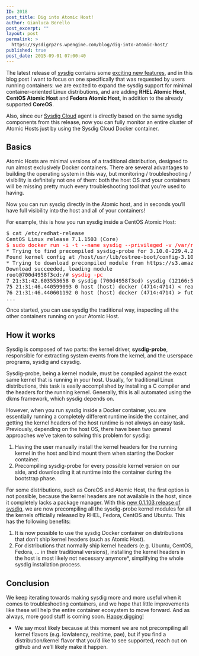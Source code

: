 ```yaml
---
ID: 2018
post_title: Dig into Atomic Host!
author: Gianluca Borello
post_excerpt: ""
layout: post
permalink: >
  https://sysdigrp2rs.wpengine.com/blog/dig-into-atomic-host/
published: true
post_date: 2015-09-01 07:00:40
---
```

The latest release of <a href="http://www.sysdig.org/" target="_blank">sysdig</a> contains some <a href="https://sysdigrp2rs.wpengine.com/announcing-sysdig-0-1-103/" target="_blank">exciting new features</a>, and in this blog post I want to focus on one specifically that was requested by users running containers: we are excited to expand the sysdig support for minimal container-oriented Linux distributions, and are adding **RHEL Atomic Host**, **CentOS Atomic Host** and **Fedora Atomic Host**, in addition to the already supported **CoreOS**. 

Also, since our <a href="https://sysdigrp2rs.wpengine.com/" target="_blank">Sysdig Cloud</a> agent is directly based on the same sysdig components from this release, now you can fully monitor an entire cluster of Atomic Hosts just by using the Sysdig Cloud Docker container. 

## Basics 

Atomic Hosts are minimal versions of a traditional distribution, designed to run almost exclusively Docker containers. There are several advantages to building the operating system in this way, but monitoring / troubleshooting / visibility is definitely not one of them: both the host OS and your containers will be missing pretty much every troubleshooting tool that you’re used to having. 

Now you can run sysdig directly in the Atomic host, and in seconds you’ll have full visibility into the host and all of your containers! 

For example, this is how you run sysdig inside a CentOS Atomic Host: 

<pre>$ cat /etc/redhat-release
CentOS Linux release 7.1.1503 (Core)
<span style="color: red;">$ sudo docker run -i -t --name sysdig --privileged -v /var/run/docker.sock:/host/var/run/docker.sock -v /dev:/host/dev -v /proc:/host/proc:ro -v /boot:/host/boot:ro -v /lib/modules:/host/lib/modules:ro -v /usr:/host/usr:ro sysdig/sysdig</span>
* Trying to find precompiled sysdig-probe for 3.10.0-229.4.2.el7.x86_64
Found kernel config at /host/usr/lib/ostree-boot/config-3.10.0-229.4.2.el7.x86_64
* Trying to download precompiled module from https://s3.amazonaws.com/download.draios.com/stable/sysdig-probe-binaries/sysdig-probe-0.1.103-x86_64-3.10.0-229.4.2.el7.x86_64-efcc01a8f6f24861684bd7af149e5523.ko
Download succeeded, loading module
root@700d4958f3cd:/# <span style="color: red;">sysdig -pc</span>
7 21:31:42.603553658 0 sysdig (700d4958f3cd) sysdig (12166:529) > switch next=24 pgft_maj=2 pgft_min=1101 vm_size=44064 vm_rss=3128 vm_swap=0
75 21:31:46.440599093 0 host (host) docker (4714:4714) &lt; read res=1484 data=7 21:31:46.410324248 0 sysdig (700d4958f3cd) sysdig (12167:530) > switch next=24
76 21:31:46.440601192 0 host (host) docker (4714:4714) > futex addr=11D2AC0 op=1(FUTEX_WAKE) val=1
...
</pre>

Once started, you can use sysdig the traditional way, inspecting all the other containers running on your Atomic Host. 

## How it works 

Sysdig is composed of two parts: the kernel driver, **sysdig-probe**, responsible for extracting system events from the kernel, and the userspace programs, sysdig and csysdig. 

Sysdig-probe, being a kernel module, must be compiled against the exact same kernel that is running in your host. Usually, for traditional Linux distributions, this task is easily accomplished by installing a C compiler and the headers for the running kernel. Generally, this is all automated using the dkms framework, which sysdig depends on. 

However, when you run sysdig inside a Docker container, you are essentially running a completely different runtime inside the container, and getting the kernel headers of the host runtime is not always an easy task. Previously, depending on the host OS, there have been two general approaches we’ve taken to solving this problem for sysdig: 
1.  Having the user manually install the kernel headers for the running kernel in the host and bind mount them when starting the Docker container. 
2.  Precompiling sysdig-probe for every possible kernel version on our side, and downloading it at runtime into the container during the bootstrap phase. 

For some distributions, such as CoreOS and Atomic Host, the first option is not possible, because the kernel headers are not available in the host, since it completely lacks a package manager. With this <a href="https://sysdigrp2rs.wpengine.com/announcing-sysdig-0-1-103/" target="_blank">new 0.1.103 release of sysdig</a>, we are now precompiling all the sysdig-probe kernel modules for all the kernels officially released by RHEL, Fedora, CentOS and Ubuntu. This has the following benefits: 
1.  It is now possible to use the sysdig Docker container on distributions that don’t ship kernel headers (such as Atomic Host). 
2.  For distributions that normally ship kernel headers (e.g. Ubuntu, CentOS, Fedora, ... in their traditional versions), installing the kernel headers in the host is most likely not necessary anymore*, simplifying the whole sysdig installation process. 

## Conclusion 

We keep iterating towards making sysdig more and more useful when it comes to troubleshooting containers, and we hope that little improvements like these will help the entire container ecosystem to move forward. And as always, more good stuff is coming soon. <a href="http://www.sysdig.org/install/" target="_blank">Happy digging!</a> 

* We say most likely because at this moment we are not precompiling all kernel flavors (e.g. lowlatency, realtime, pae), but if you find a distribution/kernel flavor that you’d like to see supported, reach out on github and we’ll likely make it happen.